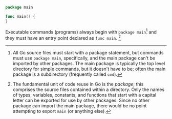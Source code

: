 ```go
package main

func main() {
}
```

Executable commands (programs) always begin with `package main`[^1] and they must have an entry point declared as `func main`. [^2]


[^1]: All Go source files must start with a package statement, but commands must use `package main`, specifically, and the main package can't be imported by other packages. The main package is typically the top level directory for simple commands, but it doesn't have to be; often the main package is a subdirectory (frequently called `cmd`).

[^2]: The fundamental unit of code reuse in Go is the *package*; this comprises the source files contained within a directory. Only the names of types, variables, constants, and functions that start with a capital letter can be exported for use by other packages. Since no other package can import the main package, there would be no point attempting to export `main` (or anything else). 